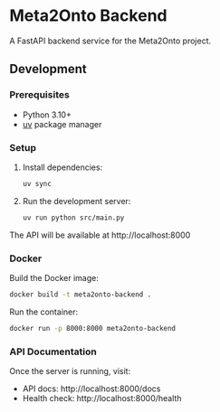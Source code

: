 # Meta2Onto Backend

A FastAPI backend service for the Meta2Onto project.

## Development

### Prerequisites
- Python 3.10+
- [uv](https://docs.astral.sh/uv/) package manager

### Setup
1. Install dependencies:
   ```bash
   uv sync
   ```

2. Run the development server:
   ```bash
   uv run python src/main.py
   ```

The API will be available at http://localhost:8000

### Docker

Build the Docker image:
```bash
docker build -t meta2onto-backend .
```

Run the container:
```bash
docker run -p 8000:8000 meta2onto-backend
```

### API Documentation

Once the server is running, visit:
- API docs: http://localhost:8000/docs
- Health check: http://localhost:8000/health
